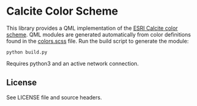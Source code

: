 Calcite Color Scheme
====================

This library provides a QML implementation of the [ESRI Calcite color
scheme](https://github.com/Esri/calcite-colors). QML modules are generated
automatically from color definitions found in the
[colors.scss](https://github.com/Esri/calcite-colors/blob/master/colors.scss)
file. Run the build script to generate the module:

    python build.py

Requires python3 and an active network connection.


## License

See LICENSE file and source headers.

